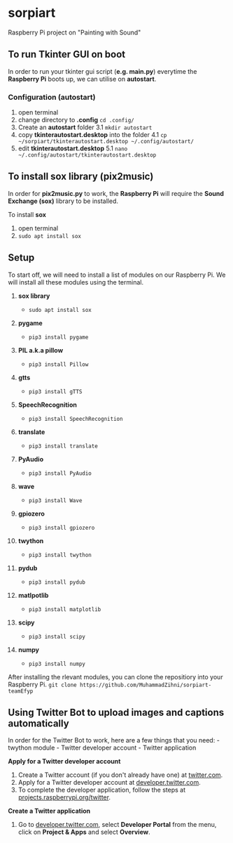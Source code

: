 # sorpiart
Raspberry Pi project on "Painting with Sound"

## To run Tkinter GUI on boot
In order to run your tkinter gui script (**e.g. main.py**) everytime the **Raspberry Pi** boots up, we can utilise on **autostart**. 

### Configuration (autostart)
1. open terminal
2. change directory to **.config** `cd .config/`
3. Create an **autostart** folder
3.1 `mkdir autostart`
4. copy **tkinterautostart.desktop** into the folder
4.1 `cp ~/sorpiart/tkinterautostart.desktop ~/.config/autostart/`
5. edit **tkinterautostart.desktop** 
5.1 `nano ~/.config/autostart/tkinterautostart.desktop`

## To install sox library (pix2music)
In order for **pix2music.py** to work, the **Raspberry Pi** will require the **Sound Exchange (sox)** library to be installed.

To install **sox**
1. open terminal
2. `sudo apt install sox`

## Setup
To start off, we will need to install a list of modules on our Raspberry Pi. We will install all these modules using the terminal.
1. **sox library**
    - `sudo apt install sox`

2. **pygame**
    - `pip3 install pygame`

3. **PIL a.k.a pillow**
    - `pip3 install Pillow`

4. **gtts**
    - `pip3 install gTTS`

5. **SpeechRecognition**
    - `pip3 install SpeechRecognition`

6. **translate**
    - `pip3 install translate`

7. **PyAudio**
    - `pip3 install PyAudio`

8. **wave**
    - `pip3 install Wave`

9. **gpiozero**
    - `pip3 install gpiozero`

10. **twython**
    - `pip3 install twython`

11. **pydub**
    - `pip3 install pydub`

12. **matlpotlib**
    - `pip3 install matplotlib`

13. **scipy**
    - `pip3 install scipy`

14. **numpy**
    - `pip3 install numpy`
    
After installing the rlevant modules, you can clone the repositiory into your Raspberry Pi.
`git clone https://github.com/MuhammadZihni/sorpiart-teamEfyp`


## Using Twitter Bot to upload images and captions automatically
In order for the Twitter Bot to work, here are a few things that you need:
    - twython module
    - Twitter developer account
    - Twitter application

**Apply for a Twitter developer account**
1. Create a Twitter account (if you don't already have one) at [twitter.com](https://twitter.com).
2. Apply for a Twitter developer account at [developer.twitter.com](https://developer.twitter.com).
3. To complete the developer application, follow the steps at [projects.raspberrypi.org/twitter](https://projects.raspberrypi.org/en/projects/getting-started-with-the-twitter-api/2).

**Create a Twitter application**
1. Go to [developer.twitter.com](https://developer.twitter.com), select **Developer Portal** from the menu, click on **Project & Apps** and select **Overview**.


